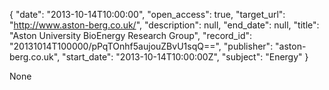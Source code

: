 {
  "date": "2013-10-14T10:00:00", 
  "open_access": true, 
  "target_url": "http://www.aston-berg.co.uk/", 
  "description": null, 
  "end_date": null, 
  "title": "Aston University BioEnergy Research Group", 
  "record_id": "20131014T100000/pPqTOnhf5aujouZBvU1sqQ==", 
  "publisher": "aston-berg.co.uk", 
  "start_date": "2013-10-14T10:00:00Z", 
  "subject": "Energy"
}

None